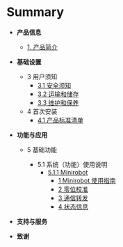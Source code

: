 # Summary

- **产品信息**

  - [1. 产品简介](2-ProductInformation/1-ProductIntroduction/1-ProductIntroduction.md)
    <!-- - [2. 产品参数](product-information/specifications.md) -->
      <!-- - [2.1 机器规格参数](product-information/machine-specs.md) -->
      <!-- - [2.2 控制核心参数](product-information/core-specs.md) -->
      <!-- - [2.3 结构尺寸参数](product-information/dimension-specs.md) -->
      <!-- - [2.4 电气特性参数](product-information/electrical-specs.md) -->
      <!-- - [2.5 笛卡尔坐标系](product-information/cartesian-coordinates.md) -->

- **基础设置**

  - 3 用户须知
    - [3.1 安全须知](3-BasicSettings/3-UserInstructions/3.1-SafetyInstructions/1-SafetyInstruction.md)
    - [3.2 运输和储存](3-BasicSettings/3-UserInstructions/3.2-TransportAndStorage/1-TransportandStorage.md)
    - [3.3 维护和保养](3-BasicSettings/3-UserInstructions/3.3-MaintenanceAndCare/1-MaintenanceandCare.md)
    <!-- - [3.4 常见问题解决](basic-settings/faq.md) -->
  - 4 首次安装
    - [4.1 产品标准清单](<3-BasicSettings/4-FirstTimeInstallation/4.1 -ProductStandardList/4.1.1-List.md>)
      <!-- - [4.2 产品开箱指南](basic-settings/unboxing-guide.md) -->
      <!-- - [4.3 开机检测指南](basic-settings/startup-check-guide.md) -->
      <!-- - [4.4 安装视频教程](basic-settings/installation-video.md) -->

- **功能与应用**

  - 5 基础功能

    - 5.1 系统（功能）使用说明
      - [5.1.1 Minirobot](4-FunctionsAndApplications/5-BasicFunctions/5.1-SystemInstructionsForUse/5.1.1-Minirobot/README.md)
        - [1 Minirobot 使用指南](4-FunctionsAndApplications/5-BasicFunctions/5.1-SystemInstructionsForUse/5.1.1-Minirobot/5.1.1.1-MinirobotGuide.md)
        - [2 零位校准](4-FunctionsAndApplications/5-BasicFunctions/5.1-SystemInstructionsForUse/5.1.1-Minirobot/5.1.1.2-calibrate.md)
        - [3 通信转发](4-FunctionsAndApplications/5-BasicFunctions/5.1-SystemInstructionsForUse/5.1.1-Minirobot/5.1.1.3-transponder.md)
        - [4 状态信息](4-FunctionsAndApplications/5-BasicFunctions/5.1-SystemInstructionsForUse/5.1.1-Minirobot/5.1.1.4-information.md)

    <!-- - [5.2 软件使用说明](features-applications/software-instructions.md)  -->
    <!-- - [5.3 固件功能说明](features-applications/firmware-features.md) -->
    <!-- - [6. 软件开发指南](features-applications/development-guide.md) -->
    <!-- - [6.1 基于 python 开发使用](features-applications/python-development.md) -->
    <!-- - [6.2 基于 ROS1 开发使用](features-applications/ros1-development.md) -->
    <!-- - [6.3 基于 ROS2 开发使用](features-applications/ros2-development.md) -->
    <!-- - [6.8 基于通信协议包开发](features-applications/protocol-development.md) -->

  <!-- - [7. 成功案例](features-applications/success-stories.md) -->
  <!-- - [8. 配套资源](features-applications/supporting-resources.md) -->
    <!-- - [8.1 产品资料](features-applications/product-info.md) -->
    <!-- - [8.2 产品图纸](features-applications/product-drawings.md) -->
    <!-- - [8.3 软件资料及源码](features-applications/software-sources.md) -->
    <!-- - [8.4 系统资料](features-applications/system-info.md) -->
    <!-- - [8.5 宣传资料](features-applications/promotional-materials.md) -->

- **支持与服务**

  <!-- - [9. 故障排除](support-services/troubleshooting.md)
  - [10. 购买信息](support-services/purchasing-info.md)
  - [11. 关于我们](support-services/about-us.md)
    - [11.1 大象机器人](support-services/elephant-robotics.md)
    - [11.2 联系我们](support-services/contact-us.md) -->

- **致谢**

